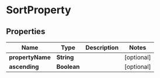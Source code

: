 # SortProperty

## Properties
Name | Type | Description | Notes
------------ | ------------- | ------------- | -------------
**propertyName** | **String** |  |  [optional]
**ascending** | **Boolean** |  |  [optional]
